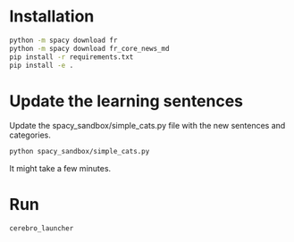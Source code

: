 # Installation
```bash
python -m spacy download fr
python -m spacy download fr_core_news_md
pip install -r requirements.txt
pip install -e .
```

# Update the learning sentences
Update the spacy_sandbox/simple_cats.py file with the new sentences and categories.

```bash
python spacy_sandbox/simple_cats.py
```

It might take a few minutes.

# Run
```bash
cerebro_launcher
```